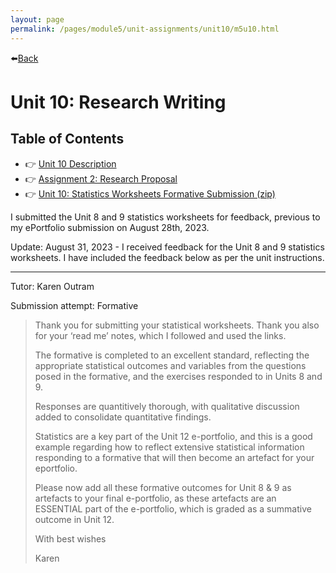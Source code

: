 ```yaml
---
layout: page
permalink: /pages/module5/unit-assignments/unit10/m5u10.html
---
```


⬅️[Back](/pages/module5.html)

# Unit 10: Research Writing

## Table of Contents

- 👉 [Unit 10 Description](/pages/module5/unit-assignments/unit10/m5u10-description.html)
- 👉 [Assignment 2: Research Proposal](/pages/module5/assignment2/m5a2.html)
- 👉 [Unit 10: Statistics Worksheets Formative Submission (zip)](/pages/module5/unit-assignments/unit10/TW-RMPP-Unit10-StatsWorksheets.zip)

I submitted the Unit 8 and 9 statistics worksheets for feedback, previous to my ePortfolio submission on August 28th, 2023.

Update: August 31, 2023 - I received feedback for the Unit 8 and 9 statistics worksheets. I have included the feedback below as per the unit instructions.

---

Tutor: Karen Outram

Submission attempt: Formative

>Thank you for submitting your statistical worksheets. Thank you also for your ‘read me’ notes, which I followed and used the links.
>
>The formative is completed to an excellent standard, reflecting the appropriate statistical outcomes and variables from the questions posed in the formative, and the exercises responded to in Units 8 and 9.
>
>Responses are quantitively thorough, with qualitative discussion added to consolidate quantitative findings.
>
>Statistics are a key part of the Unit 12 e-portfolio, and this is a good example regarding how to reflect extensive statistical information responding to a formative that will then become an artefact for your eportfolio.
>
>Please now add all these formative outcomes for Unit 8 & 9 as artefacts to your final e-portfolio, as these artefacts are an ESSENTIAL part of the e-portfolio, which is graded as a summative outcome in Unit 12.
>
>With best wishes
>
>Karen
